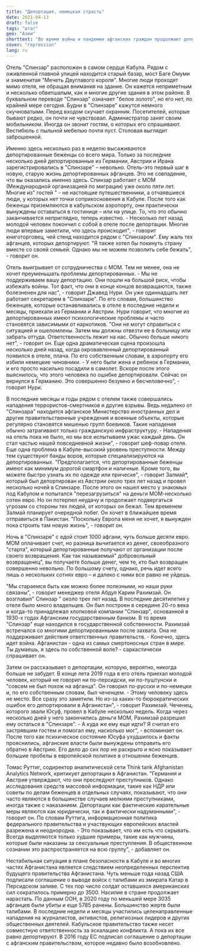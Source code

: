 ```yaml
---
title: "Депортация, немецкая страсть"
date: 2021-04-13
draft: false
tags: "штат"
geo: "Азии"
shorttext: "Во время войны и пандемии афганских граждан продолжают депортировать на родину. Ни с чем в отеле в Кабуле."
cover: "repression"
lang: ru
---
```


Отель "Спинзар" расположен в самом сердце Кабула. Рядом с оживленной главной улицей находится старый базар, мост Баге Омуми и знаменитая "Мечеть Двуглавого короля". Многие люди проходят мимо отеля, не обращая внимания на здание. Он кажется неприметным и несколько обветшалым, как и многие другие здания в этом районе. В буквальном переводе "Спинзар" означает "белое золото", но его нет, по крайней мере сегодня. Будни в "Спинзаре" кажутся немного скучноватыми. Перед входом скучает охранник. Посетителей, которые бывают редко, он почти не чувствовал. Администратор занят своим мобильником. Иногда он звонит гостям, о которых его спрашивают. Вестибюль с пыльной мебелью почти пуст. Столовая выглядит заброшенной.

Именно здесь несколько раз в неделю высаживаются депортированные беженцы со всего мира. Только за последние несколько дней депортированные из Германии, Австрии и Ирана зарегистрировались в "Спинзаре" – невольно. Отель-это первый шаг в новую, старую жизнь депортированных афганцев. Это не совпадение, что вы оказались именно здесь. Спинзар работает с МОМ (Международной организацией по миграции) уже около пяти лет. Многие из" гостей " - не настоящие путешественники, а отчаявшиеся люди, у которых нет точки соприкосновения в Кабуле. После того как беженцы приземляются в кабульском аэропорту, они практически вынуждены оставаться в гостинице – или на улице. То, что это обычно заканчивается неприглядно, теперь известно. - Несколько лет назад молодой человек покончил с собой в отеле после депортации. Многие люди впервые заметили, что здесь происходит", - говорит книготорговец, чей стенд находится рядом с "Спинзаром". Ему жаль тех афганцев, которых депортируют. "Я также хотел бы покинуть страну вместе со своей семьей. Однако мы не можем позволить себе бежать", - говорит он.

Отель выигрывает от сотрудничества с МОМ. Тем не менее, она не хочет преуменьшать проблемы депортированных. - Мы не поддерживаем вашу депортацию. Они пошли на большой риск, чтобы избежать войны. Тот факт, что они в конце концов возвращаются, также болезненен для нас", - говорит Джавед Нури. Он уже одиннадцать лет работает секретарем в "Спинзаре". По его словам, большинство беженцев, которые останавливались в отеле в последние недели и месяцы, приехали из Германии и Австрии. Нури говорит, что многие из депортированных имеют психологические проблемы и часто становятся зависимыми от наркотиков. "Они не могут справиться с ситуацией и ошеломлены. Затем мы должны отвезти ее в больницу или забрать оттуда. Ответственность лежит на нас. Обычно больше никого нет", - говорит он. Еще одна драматическая сцена произошла несколько дней назад, когда окровавленный депортированный появился в отеле, плача. По его собственным словам, в аэропорту его избили немецкие чиновники. - У него были жена и ребенок в Германии, и его просто насильно посадили в самолет. Вскоре после этого выяснилось, что этого человека по ошибке депортировали. Сейчас он вернулся в Германию. Это совершенно безумно и бесчеловечно", - говорит Нури.

В последние месяцы и годы рядом с отелем также совершались нападения террористов-смертников и другие взрывы. Ведь недалеко от "Спинзара" находится афганское Министерство иностранных дел и другие правительственные учреждения и военные объекты, которые регулярно становятся мишенью групп боевиков. Такие нападения обычно затрагивают только гражданскую инфраструктуру. - Нападения на отель пока не было, но мы все испытываем ужас каждый день. Он стал частью нашей повседневной жизни", - говорит шеф-повар отеля. Еще одна проблема в Кабуле-высокий уровень преступности. Между тем существуют банды воров, которые специализируются на депортированных. "Предполагается, что депортированные беженцы имеют как минимум дорогой смартфон и наличные. Кроме того, вы можете быстро узнать их по одежде или прическе", - говорит Залмай*, который был депортирован из Австрии около трех лет назад и провел несколько ночей в Спинзаре. После этого он нашел место у знакомых под Кабулом и попытался "перезагрузиться" на деньги МОМ-несколько сотен евро. Но он потерпел неудачу и продолжает подвергаться угрозам со стороны тех людей, от которых он бежал. Тем временем Залмай планирует очередной побег. Он хочет в ближайшее время отправиться в Пакистан. "Поскольку Европа меня не хочет, я вынужден пока строить там новую жизнь", - говорит он.

Ночь в "Спинзаре" с едой стоит 1000 афгани, чуть больше десяти евро. МОМ оплачивает счет, но разница вычитается из денег, своеобразного "старта", который депортированные получают от организации после своего возвращения. Как так называемый" добровольный возвращенец", вы получаете больше денег, чем те, кто был возвращен совершенно невольно. По большому счету, однако, речь идет всего лишь о нескольких сотнях евро – и далеко с ними все равно не уйдешь.

"Мы стараемся быть как можно более полезными, но наши руки связаны", - говорит менеджер отеля Абдул Карим Рахимзай. Он возглавил" Спинзар " около трех лет назад. В последние десятилетия у отеля было много владельцев. Он был построен в середине 20-го века и когда-то принадлежал хлопковой компании "Спинзар", основанной в 1930-х годах Афганским государственным банком. В то время "Спинзар" еще находился в государственной собственности. Рахимзай встречался со многими депортированными после захвата. Она не поддерживает действия ответственных правительств. - Конечно, здесь идет война. Афганистан - одна из самых смертоносных стран в мире. Ты думаешь, я здесь по собственной воле? - саркастически спрашивает он.

Затем он рассказывает о депортации, которую, вероятно, никогда больше не забудет. В конце лета 2019 года в его отель приехал молодой человек, который не говорил ни по-персидски, ни по-пуштунски и "совсем не был похож на афганца". Он говорил по-русски и по-немецки и, по его собственным словам, был чеченцем. - Этому человеку здесь не место. Все сразу это заметили. Но из-за каких-то бюрократических ошибок его депортировали в Афганистан", - говорит Рахимзай. Чеченец, которого звали Юсуф, провел в Кабуле несколько недель. Когда через несколько дней у него закончились деньги МОМ, Рахимзай разрешил ему остаться в "Спинзаре". - А куда же ему еще идти? Я считал его застрявшим гостем и помогал ему, насколько мог", - вспоминает он. После того как психическое состояние Юсуфа ухудшилось и факты прояснились, афганские власти были вынуждены отправить его обратно в Австрию. Его дело до сих пор не раскрыто и ясно показывает большие пробелы в европейской политике в отношении беженцев.

Томас Руттиг, содиректор аналитической сети Think tank Afghanistan Analytics Network, критикует депортации в Афганистан. "Германия и Австрия утверждают, что они преследуют преступников. Однако исследования средств массовой информации, такие как НДР или советы по делам беженцев в отдельных случаях, показывают, что они часто являются в большинстве случаев мелкими преступниками, иногда также с наказанием. Депортации как фактические карательные меры являются как юридически, так и фактически надуманными", - говорит он. По словам Руттига, информационная политика федерального правительства и участвующих европейских властей разрежена и неоднородна. - Это показывает, что им есть что скрывать. Всегда выделяются только худшие примеры, такие как мужчины, которые были наказаны за сексуальные преступления. В общественном сознании это распространяется на всю группу", - добавляет он.

Нестабильная ситуация в плане безопасности в Кабуле и во многих частях Афганистана является следствием неопределенных перспектив будущего правительства Афганистана. Чуть меньше года назад США подписали соглашение о выводе войск с талибами из эмирата Катар в Персидском заливе. С тех пор число солдат оставшихся американских сил сократилось примерно до 3500. Насилие в стране продолжает нарастать. По данным ООН, в 2020 году по меньшей мере 3035 афганцев были убиты и еще 5785 ранены. Большинство жертв были талибами. В последние недели и месяцы участились целенаправленные нападения на журналистов, активистов, религиозных лидеров и других общественных деятелей. Кабульское правительство также несет совместную ответственность за эскалацию конфликта. А пока их все равно депортируют. В 2016 году ЕС подписал соглашение о депортации с афганским правительством, которое недавно было возобновлено.
